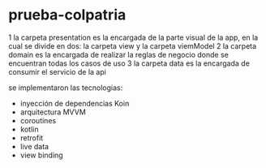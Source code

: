 # prueba-colpatria
1 la carpeta presentation es la encargada de la parte visual de la app, en la cual se divide en dos: la carpeta view y la carpeta viemModel
2 la carpeta domain es la encargada de realizar la reglas de negocio donde se encuentran todas los casos de uso 
3 la carpeta data es la encargada de consumir el servicio de la api

se implementaron las tecnologias:
- inyección de dependencias Koin
- arquitectura MVVM
- coroutines
- kotlin
- retrofit
- live data
- view binding
